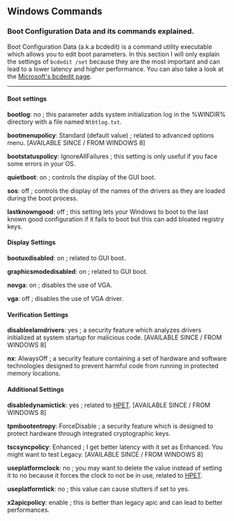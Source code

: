 ## Windows Commands

### Boot Configuration Data and its commands explained.
Boot Configuration Data (a.k.a bcdedit) is a command utility executable which allows you to edit boot parameters.
In this section I will only explain the settings of `bcdedit /set` because they are the most important and can lead to a lower latency and higher performance.
You can also take a look at the [Microsoft's bcdedit page](https://docs.microsoft.com/en-us/windows-hardware/drivers/devtest/bcd-boot-options-reference).
<hr>

#### Boot settings
**bootlog**: no ; this parameter adds system initialization log in the %WINDIR% directory with a file named `Ntbtlog.txt`.

**bootmenupolicy**: Standard (default value) ; related to advanced options menu. [AVAILABLE SINCE / FROM WINDOWS 8]

**bootstatuspolicy**: IgnoreAllFailures ; this setting is only useful if you face some errors in your OS.

**quietboot**: on ; controls the display of the GUI boot.

**sos**: off ; controls the display of the names of the drivers as they are loaded during the boot process.

**lastknowngood**: off ; this setting lets your Windows to boot to the last known good configuration if it fails to boot but this can add bloated registry keys.

#### Display Settings
**bootuxdisabled**: on ; related to GUI boot.

**graphicsmodedisabled**: on ; related to GUI boot.

**novga**: on ; disables the use of VGA.

**vga**: off ; disables the use of VGA driver.

#### Verification Settings
**disableelamdrivers**: yes ; a security feature which analyzes drivers initialized at system startup for malicious code. [AVAILABLE SINCE / FROM WINDOWS 8]

**nx**: AlwaysOff ; a security feature containing a set of hardware and software technologies designed to prevent harmful code from running in protected memory locations.

#### Additional Settings
**disabledynamictick**: yes ; related to [HPET](https://en.wikipedia.org/wiki/High_Precision_Event_Timer). [AVAILABLE SINCE / FROM WINDOWS 8]

**tpmbootentropy**: ForceDisable ; a security feature which is designed to protect hardware through integrated cryptographic keys.

**tscsyncpolicy**: Enhanced ; I get better latency with it set as Enhanced. You might want to test Legacy. [AVAILABLE SINCE / FROM WINDOWS 8]

**useplatformclock**: no ; you may want to delete the value instead of setting it to no because it forces the clock to not be in use, related to [HPET](https://en.wikipedia.org/wiki/High_Precision_Event_Timer). 

**useplatformtick**: no ; this value can cause stutters if set to yes.

**x2apicpolicy**: enable ; this is better than legacy apic and can lead to better performances.
